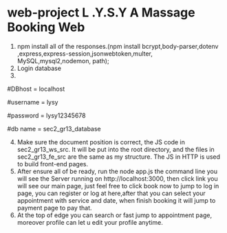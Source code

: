 # web-project L .Y.S.Y A Massage Booking Web

1. npm install all of the responses.(npm install bcrypt,body-parser,dotenv ,express,express-session,jsonwebtoken,multer, MySQL,mysql2,nodemon, path);
2. Login database
3. 
#DBhost = localhost

#username = lysy

#password = lysy12345678

#db name = sec2_gr13_database

4. Make sure the document position is correct, the JS code in sec2_gr13_ws_src. It will be put into the root directory, and the files in sec2_gr13_fe_src are the same as my structure. The JS in HTTP is used to build front-end pages.
5. After ensure all of be ready, run the node app.js the command line you will see the Server running on http://localhost:3000, then click link you will see our main page, just feel free to click book now to jump to log in page, you can register or log at here,after that you can select your appointment with service and date, when finish booking it will jump to payment page to pay that.
6. At the top of edge you can search or fast jump to appointment page, moreover profile can let u edit your profile anytime.
